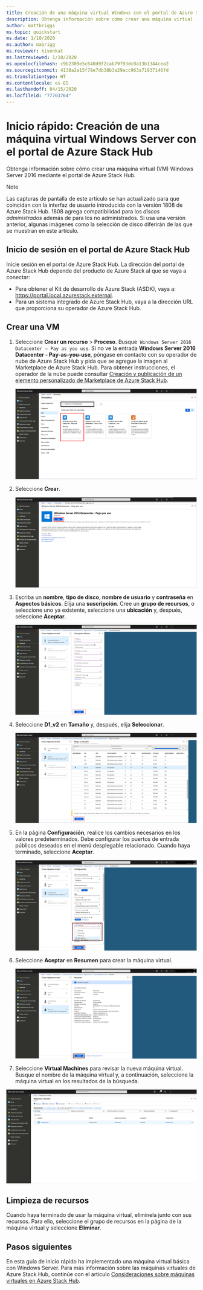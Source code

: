 ```yaml
---
title: Creación de una máquina virtual Windows con el portal de Azure Stack Hub
description: Obtenga información sobre cómo crear una máquina virtual (VM) Windows Server 2016 mediante el portal de Azure Stack Hub.
author: mattbriggs
ms.topic: quickstart
ms.date: 1/10/2020
ms.author: mabrigg
ms.reviewer: kivenkat
ms.lastreviewed: 1/10/2020
ms.openlocfilehash: c9b2309e5c640d9f2cab79f93dc8a13b1344cea2
ms.sourcegitcommit: 4138a2a15f78e7db38b3a29acc963a71937146fd
ms.translationtype: HT
ms.contentlocale: es-ES
ms.lasthandoff: 04/15/2020
ms.locfileid: "77703764"
---
```

# <a name="quickstart-create-a-windows-server-vm-with-the-azure-stack-hub-portal"></a>Inicio rápido: Creación de una máquina virtual Windows Server con el portal de Azure Stack Hub

Obtenga información sobre cómo crear una máquina virtual (VM) Windows Server 2016 mediante el portal de Azure Stack Hub.

> [!NOTE]  
> Las capturas de pantalla de este artículo se han actualizado para que coincidan con la interfaz de usuario introducida con la versión 1808 de Azure Stack Hub. 1808 agrega compatibilidad para los *discos administrados* además de para los no administrados. Si usa una versión anterior, algunas imágenes como la selección de disco diferirán de las que se muestran en este artículo.  


## <a name="sign-in-to-the-azure-stack-hub-portal"></a>Inicio de sesión en el portal de Azure Stack Hub

Inicie sesión en el portal de Azure Stack Hub. La dirección del portal de Azure Stack Hub depende del producto de Azure Stack al que se vaya a conectar:

* Para obtener el Kit de desarrollo de Azure Stack (ASDK), vaya a: https://portal.local.azurestack.external.
* Para un sistema integrado de Azure Stack Hub, vaya a la dirección URL que proporciona su operador de Azure Stack Hub.

## <a name="create-a-vm"></a>Crear una VM

1. Seleccione **Crear un recurso** > **Proceso**. Busque` Windows Server 2016 Datacenter – Pay as you use`.
    Si no ve la entrada **Windows Server 2016 Datacenter - Pay-as-you-use**, póngase en contacto con su operador de nube de Azure Stack Hub y pida que se agregue la imagen al Marketplace de Azure Stack Hub. Para obtener instrucciones, el operador de la nube puede consultar [Creación y publicación de un elemento personalizado de Marketplace de Azure Stack Hub](../operator/azure-stack-create-and-publish-marketplace-item.md).

    ![Windows Server 2016 Datacenter – Pay as you use](./media/azure-stack-quick-windows-portal/image1.png)

1. Seleccione **Crear**.

    ![Creación de un recurso](./media/azure-stack-quick-windows-portal/image2.png)

1. Escriba un **nombre**, **tipo de disco**, **nombre de usuario** y **contraseña** en **Aspectos básicos**. Elija una **suscripción**. Cree un **grupo de recursos**, o seleccione uno ya existente, seleccione una **ubicación** y, después, seleccione **Aceptar**.

    ![Creación de una máquina virtual: Aspectos básicos](./media/azure-stack-quick-windows-portal/image3.png)

1. Seleccione **D1_v2** en **Tamaño** y, después, elija **Seleccionar**.

    ![Creación de una máquina virtual: Tamaño](./media/azure-stack-quick-windows-portal/image4.png)

1. En la página **Configuración**, realice los cambios necesarios en los valores predeterminados. Debe configurar los puertos de entrada públicos deseados en el menú desplegable relacionado. Cuando haya terminado, seleccione **Aceptar**.

    ![Creación de una máquina virtual: Configuración](./media/azure-stack-quick-windows-portal/image5.png)

1. Seleccione **Aceptar** en **Resumen** para crear la máquina virtual.

    ![Creación de una máquina virtual: Resumen](./media/azure-stack-quick-windows-portal/image6.png)

1. Seleccione **Virtual Machines** para revisar la nueva máquina virtual. Busque el nombre de la máquina virtual y, a continuación, seleccione la máquina virtual en los resultados de la búsqueda.

![Creación de una máquina virtual: Búsqueda de máquinas virtuales](./media/azure-stack-quick-windows-portal/image7.png)

## <a name="clean-up-resources"></a>Limpieza de recursos

Cuando haya terminado de usar la máquina virtual, elimínela junto con sus recursos. Para ello, seleccione el grupo de recursos en la página de la máquina virtual y seleccione **Eliminar**.

## <a name="next-steps"></a>Pasos siguientes

En esta guía de inicio rápido ha implementado una máquina virtual básica con Windows Server. Para más información sobre las máquinas virtuales de Azure Stack Hub, continúe con el artículo [Consideraciones sobre máquinas virtuales en Azure Stack Hub](azure-stack-vm-considerations.md).
